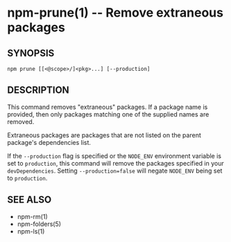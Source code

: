 npm-prune(1) -- Remove extraneous packages
==========================================

## SYNOPSIS

    npm prune [[<@scope>/]<pkg>...] [--production]

## DESCRIPTION

This command removes "extraneous" packages.  If a package name is
provided, then only packages matching one of the supplied names are
removed.

Extraneous packages are packages that are not listed on the parent
package's dependencies list.

If the `--production` flag is specified or the `NODE_ENV` environment
variable is set to `production`, this command will remove the packages
specified in your `devDependencies`. Setting `--production=false` will
negate `NODE_ENV` being set to `production`.

## SEE ALSO

* npm-rm(1)
* npm-folders(5)
* npm-ls(1)
